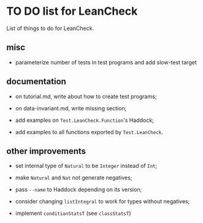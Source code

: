 TO DO list for LeanCheck
========================

List of things to do for LeanCheck.


misc
----

* parameterize number of tests in test programs and add slow-test target


documentation
-------------

* on tutorial.md, write about how to create test programs;

* on data-invariant.md, write missing section;

* add examples on `Test.LeanCheck.Function`'s Haddock;

* add examples to all functions exported by `Test.LeanCheck`.


other improvements
------------------

* set internal type of `Natural` to be `Integer` instead of `Int`;

* make `Natural` and `Nat` not generate negatives;

* pass `--name` to Haddock depending on its version;

* consider changing `listIntegral` to work for types without negatives;

* implement `conditionStatsT` (see `classStatsT`)
